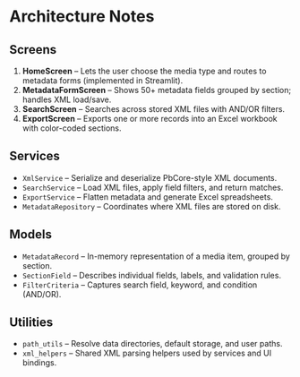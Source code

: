 # Architecture Notes

## Screens

1. **HomeScreen** – Lets the user choose the media type and routes to metadata forms (implemented in Streamlit).
2. **MetadataFormScreen** – Shows 50+ metadata fields grouped by section; handles XML load/save.
3. **SearchScreen** – Searches across stored XML files with AND/OR filters.
4. **ExportScreen** – Exports one or more records into an Excel workbook with color-coded sections.

## Services

- `XmlService` – Serialize and deserialize PbCore-style XML documents.
- `SearchService` – Load XML files, apply field filters, and return matches.
- `ExportService` – Flatten metadata and generate Excel spreadsheets.
- `MetadataRepository` – Coordinates where XML files are stored on disk.

## Models

- `MetadataRecord` – In-memory representation of a media item, grouped by section.
- `SectionField` – Describes individual fields, labels, and validation rules.
- `FilterCriteria` – Captures search field, keyword, and condition (AND/OR).

## Utilities

- `path_utils` – Resolve data directories, default storage, and user paths.
- `xml_helpers` – Shared XML parsing helpers used by services and UI bindings.
